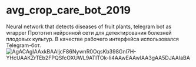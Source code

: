 # avg_crop_care_bot_2019
Neural network that detects diseases of fruit plants, telegram bot as wrapper
Прототип нейронной сети для детектирования болезней плодовых культур. В качестве рабочего интерфейса использовался Telegram-бот.
![AgACAgIAAxkBAAIjcF86NywnR0OqsKb398Gnl7H-YHcUAAKZrTEb2FPQSfcOXUWL9ATITOk-li4AAwEAAwIAA3gAA5DJAAIaBA](https://github.com/suuurfinbird/avg_crop_care_bot_2019/assets/145972187/1fa3548b-25e9-4cdf-8114-8b617f016115)
